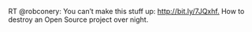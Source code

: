 <!--
id: 294239883
link: http://kevinisom.info/post/294239883/rt-robconery-you-cant-make-this-stuff-up
slug: rt-robconery-you-cant-make-this-stuff-up
date: Tue Dec 22 2009 14:55:14 GMT+1300 (NZDT)
raw: {"blog_name":"kevinisom","id":294239883,"post_url":"http://kevinisom.info/post/294239883/rt-robconery-you-cant-make-this-stuff-up","slug":"rt-robconery-you-cant-make-this-stuff-up","type":"text","date":"2009-12-22 01:55:14 GMT","timestamp":1261446914,"state":"published","format":"html","reblog_key":"SrNsXnCv","tags":[],"short_url":"http://tmblr.co/Zw68YyHYRwB","highlighted":[],"feed_item":"http://twitter.com/kev_nz/statuses/6911950887","from_feed_id":"650289","note_count":0,"title":null,"body":"<p>RT @robconery: You can&#8217;t make this stuff up: <a href=\"http://bit.ly/7JQxhf.\" target=\"_blank\">http://bit.ly/7JQxhf.</a> How to destroy an Open Source project over night.</p>"}
publish: 2009-12-022
tags: 
title: null
-->


RT @robconery: You can’t make this stuff up: <http://bit.ly/7JQxhf.> How
to destroy an Open Source project over night.


